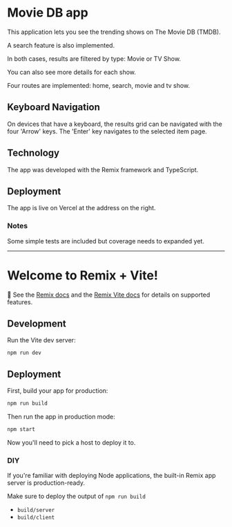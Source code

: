 # Movie DB app

This application lets you see the trending shows on The Movie DB (TMDB).

A search feature is also implemented.  

In both cases, results are filtered by type: Movie or TV Show.

You can also see more details for each show.

Four routes are implemented: home, search, movie and tv show.

## Keyboard Navigation

On devices that have a keyboard, the results grid can be navigated with the four 'Arrow' keys. The 'Enter' key navigates to the selected item page.

## Technology

The app was developed with the Remix framework and TypeScript.

## Deployment

The app is live on Vercel at the address on the right.

### Notes

Some simple tests are included but coverage needs to expanded yet.

-----------------------------------------------

# Welcome to Remix + Vite!

📖 See the [Remix docs](https://remix.run/docs) and the [Remix Vite docs](https://remix.run/docs/en/main/future/vite) for details on supported features.

## Development

Run the Vite dev server:

```shellscript
npm run dev
```

## Deployment

First, build your app for production:

```sh
npm run build
```

Then run the app in production mode:

```sh
npm start
```

Now you'll need to pick a host to deploy it to.

### DIY

If you're familiar with deploying Node applications, the built-in Remix app server is production-ready.

Make sure to deploy the output of `npm run build`

- `build/server`
- `build/client`
